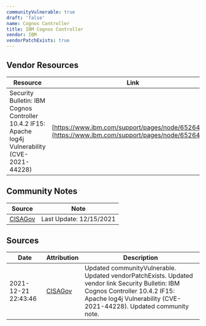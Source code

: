 ```yaml
---
communityVulnerable: true
draft: 'false'
name: Cognos Controller
title: IBM Cognos Controller
vendor: IBM
vendorPatchExists: true
---
```


## Vendor Resources
| Resource | Link |
| --- | --- |
| Security Bulletin: IBM Cognos Controller 10.4.2 IF15: Apache log4j Vulnerability (CVE-2021-44228) | [https://www.ibm.com/support/pages/node/6526468>](https://www.ibm.com/support/pages/node/6526468>) |


## Community Notes
| Source | Note |
| --- | --- |
| [CISAGov](https://raw.githubusercontent.com/cisagov/log4j-affected-db/develop/README.md) | Last Update: 12/15/2021 |

## Sources
| Date | Attribution | Description |
| --- | --- | --- |
| 2021-12-21 22:43:46 | [CISAGov](https://raw.githubusercontent.com/cisagov/log4j-affected-db/develop/README.md) | Updated communityVulnerable. Updated vendorPatchExists. Updated vendor link Security Bulletin: IBM Cognos Controller 10.4.2 IF15: Apache log4j Vulnerability (CVE-2021-44228). Updated community note.  |
